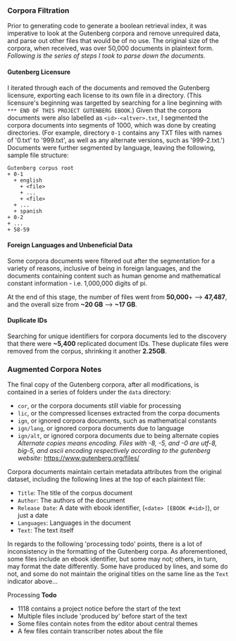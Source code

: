 ### Corpora Filtration
Prior to generating code to generate a boolean retrieval index, it was imperative to look at the Gutenberg corpora and remove unrequired data, and parse out other files that would be of no use. The original size of the corpora, when received, was over 50,000 documents in plaintext form. _Following is the series of steps I took to parse down the documents._

#### Gutenberg Licensure
I iterated through each of the documents and removed the Gutenberg licensure, exporting each license to its own file in a directory. (This licensure's beginning was targetted by searching for a line beginning with `*** END OF THIS PROJECT GUTENBERG EBOOK`.) Given that the corpora documents were also labelled as `<id>-<altver>.txt`, I segmented the corpora documents into segments of 1000, which was done by creating directories. (For example, directory `0-1` contains any TXT files with names of '0.txt' to '999.txt', as well as any alternate versions, such as '999-2.txt.') Documents were further segmented by language, leaving the following, sample file structure:

```
Gutenberg corpus root
+ 0-1
  + english
    + <file>
    + ...
    + <file>
  + ...
  + spanish
+ 0-2
+ ...
+ 58-59
```

#### Foreign Languages and Unbeneficial Data
Some corpora documents were filtered out after the segmentation for a variety of reasons, inclusive of being in foreign languages, and the documents containing content such as human genome and mathematical constant information - i.e. 1,000,000 digits of pi.

At the end of this stage, the number of files went from __50,000__+ --> __47,487__, and the overall size from __~20 GB__ --> __~17 GB__.

#### Duplicate IDs
Searching for unique identifiers for corpora documents led to the discovery that there were __~5,400__ replicated document IDs. These duplicate files were removed from the corpus, shrinking it another __2.25GB__.

### Augmented Corpora Notes
The final copy of the Gutenberg corpora, after all modifications, is contained in a series of folders under the `data` directory:
+ `cor`, or the corpora documents still viable for processing
+ `lic`, or the compressed licenses extracted from the corpa documents
+ `ign`, or ignored corpora documents, such as mathematical constants
+ `ign/lang`, or ignored corpora documents due to language
+ `ign/alt`, or ignored corpora documents due to being alternate copies<br/>
  _Alternate copies means encoding. Files with -8, -5, and -0 are utf-8, big-5, and ascii encoding respectively according to the gutenberg website_:
  https://www.gutenberg.org/files/

Corpora documents maintain certain metadata attributes from the original dataset, including the following lines at the top of each plaintext file:
+ `Title`: The title of the corpus document
+ `Author`: The authors of the document
+ `Release Date`: A date with ebook identifier, (`<date> [EBOOK #<id>]`), or just a date
+ `Languages`: Languages in the document
+ `Text`: The text itself

In regards to the following 'processing todo' points, there is a lot of inconsistency in the formatting of the Gutenberg corpa. As aforementioned, some files include an ebook identifier, but some may not; others, in turn, may format the date differently. Some have produced by lines, and some do not, and some do not maintain the original titles on the same line as the `Text` indicator above...

Processing **Todo**
+ 1118 contains a project notice before the start of the text
+ Multiple files include 'produced by' before start of the text
+ Some files contain notes from the editor about central themes
+ A few files contain transcriber notes about the file